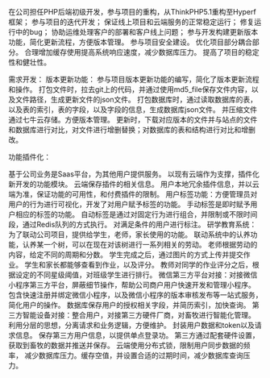 
在公司担任PHP后端初级开发，参与项目的重构，从ThinkPHP5.1重构至Hyperf框架；
参与项目的迭代开发；
保证线上项目和云端服务的正常稳定运行；
修复运行中的bug；
协助运维处理客户的部署和客户线上问题；
参与开发构建更新版本功能，简化更新流程，方便版本管理。
参与项目安全建设。
优化项目部分耦合部分。
合理增加缓存使用提高系统响应速度，减少数据库压力。
提高了项目的稳定性和健壮性。




需求开发：
版本更新功能：
参与项目版本更新功能的编写，简化了版本更新流程和操作。
打包文件时，拉去git上的代码，并通过使用md5_file保存文件内容，以及文件路径，生成更新文件的json文件。
打包数据库时，通过读取数据库的表，以及表的索引，表的字段，以及字段的信息，生成数据库json文件。
并压缩文件通过七牛云存储。方便版本管理。
更新时，下载对应版本的文件并与站点的文件和数据库进行对比，对文件进行增删替换；对数据库的表和结构进行对比和增删改。


功能插件化：

基于公司业务是Saas平台，为其他用户提供服务。
以现有云端作为支撑，插件化新开发的功能模块。
云端保存插件的相关信息。
用户本地冗余插件信息，并以云端为准，保证功能的可用性，和付费插件的限制。
用户标签功能：方便管理员对用户的行为进行可视化，开发了对用户赋予标签的功能。
手动标签是即时赋予用户相应的标签的功能。
自动标签是通过对固定行为进行组合，并限制或不限时间段，通过Redis队列的方式执行。
对满足条件的用户进行标注。
研学教育系统：为了联动公司项目，提供给学生，老师，家长使用的功能。
联动系统中的认养功能，认养某一个树，可以在现在对该树进行一系列相关的劳动。
老师根据劳动的内容，给定不同的周期和分数。
学生完成之后，通过图片的方式上传并提交作业。
学生和家长都能够查看到作业，以及评分。
教师对同学的作业评分之后，根据设定的不同星级阈值，对班级学生进行排行。
微信第三方平台对接：对接微信小程序第三方平台，屏蔽细节操作，帮助公司商户用户快速开发和管理小程序。
包含快速注册并绑定微信小程序，以及微信小程序的版本审核发布等一站式服务，简化用户的操作。
数据库保存用户的授权相关字段，并简历索引，加快查询。
第三方智能设备对接：整合用户，对接第三方硬件厂商，对畜牧进行智能化管理。
利用分层的思想，分离请求和业务逻辑，方便维护。
封装用户数据和token以及请求信息。
保存第三方用户信息，以提供单点登录功。
第三方通过配套硬件设置，获取到畜牧的数据并推送并保存。
云端使用分布式锁，限制用户同步数据的频率，
减少数据库压力。缓存空值，并设置合适的过期时间，减少数据库查询压力。